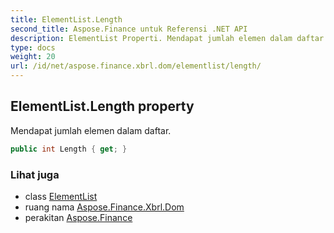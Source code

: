 ```yaml
---
title: ElementList.Length
second_title: Aspose.Finance untuk Referensi .NET API
description: ElementList Properti. Mendapat jumlah elemen dalam daftar.
type: docs
weight: 20
url: /id/net/aspose.finance.xbrl.dom/elementlist/length/
---
```

## ElementList.Length property

Mendapat jumlah elemen dalam daftar.

```csharp
public int Length { get; }
```

### Lihat juga

* class [ElementList](../)
* ruang nama [Aspose.Finance.Xbrl.Dom](../../elementlist/)
* perakitan [Aspose.Finance](../../../)


